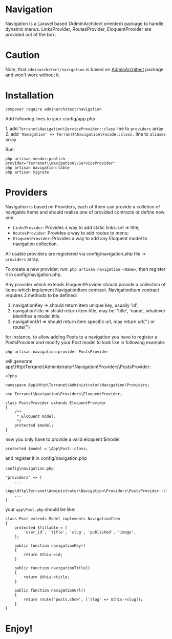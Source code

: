 # Navigation

Navigation is a Laravel based (AdminArchitect oriented) package to handle dynamic menus.
LinksProvider, RoutesProvider, EloquentProvider are provided out of the box.

# Caution
Note, that `adminarchitect/navigation` is based on [AdminArchitect](http://adminarchitect.com) package and won't work without it.

# Installation

```
composer require adminarchitect/navigation
```

Add following lines to your config/app.php

1, add `Terranet\Navigation\ServiceProvider::class` line to `providers` array
2. add `'Navigation' => Terranet\Navigation\Facade::class,` line to `aliases` array

Run:
```
php artisan vendor:publish --provider="Terranet\\Navigation\\ServiceProvider"
php artisan navigation:table
php artisan migrate
```

# Providers

Navigation is based on Providers, each of them can provide a colletion of navigable items and should realize one of provided contracts or define new one.

* `LinksProvider`: Provides a way to add static links: url => title;
* `RoutesProvider`: Provides a way to add routes to menu;
* `EloquentProvider`: Provides a way to add any Eloquent model to navigation collection.

All usable providers are registered via config/navigation.php file -> `providers` array.

To create a new provider, run: `php artisan navigation <Name>`, then register it in config/navigation.php.

Any provider which extends EloquentProvider should provide a collection of items which implement NavigationItem contract.
NavigationItem contract requires 3 methods to be defined:
1. navigationKey => should return item unique key, usually 'id';
2. navigationTitle => shluld return item title, may be: 'title', 'name', whatever identifies a model title.
3. navigationUrl => should return item specific url, may return url('') or route('')

for instance, to allow adding Posts to a navigation you have to register a PostsProvider and modify your Post model to look like in following example:

```
php artisan navigation:provider PostsProvider
```

will generate app\Http\Terranet\Administrator\Navigation\Providers\PostsProvider:

```
<?php

namespace App\Http\Terranet\Administrator\Navigation\Providers;

use Terranet\Navigation\Providers\EloquentProvider;

class PostsProvider extends EloquentProvider
{
    /**
     * Eloquent model.
     */
    protected $model;
}
```

now you only have to provide a valid eloquent $model:

```
protected $model = \App\Post::class;
```

and register it in config/navigation.php

`config\navigation.php`:
```
'providers' => [
    ...
    \App\Http\Terranet\Administrator\Navigation\Providers\PostsProvider::class,
    ...
]
```

your `app\Post.php` should be like:

```
class Post extends Model implements NavigationItem
{
    protected $fillable = [
        'user_id', 'title', 'slug', 'published', 'image',
    ];

    public function navigationKey()
    {
        return $this->id;
    }

    public function navigationTitle()
    {
        return $this->title;
    }

    public function navigationUrl()
    {
        return route('posts.show', ['slug' => $this->slug]);
    }
}
```

# Enjoy!
